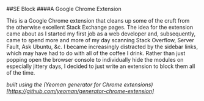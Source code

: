 ##SE Block
####A Google Chrome Extension

This is a Google Chrome extension that cleans up some of the cruft from the otherwise excellent Stack Exchange pages. The idea for the extension came about as I started my first job as a web developer and, subsequently, came to spend more and more of my day scanning Stack Overflow, Server Fault, Ask Ubuntu, &amp;c. I became increasingly distracted by the sidebar links, which may have had to do with all of the coffee I drink. Rather than just popping open the browser console to individually hide the modules on especially jittery days, I decided to just write an extension to block them all of the time.

*built using the (Yeoman generator for Chrome extensions)[https://github.com/yeoman/generator-chrome-extension]*

